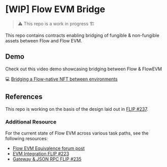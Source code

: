 # [WIP] Flow EVM Bridge

> :warning: This repo is a work in progress :building_construction:

This repo contains contracts enabling bridging of fungible & non-fungible assets between Flow and Flow EVM.

## Demo

Check out this video demo showcasing bridging between Flow & FlowEVM

:computer: [Bridging a Flow-native NFT between environments](https://www.loom.com/share/d5293000ff614f9693d48006ab1a842b?sid=3a2fff84-e951-4f3f-ae5d-4419bbd30d17)

## References

This repo is working on the basis of the design laid out in [FLIP #237](https://github.com/onflow/flips/pull/233).

### Additional Resource

For the current state of Flow EVM across various task paths, see the following resources:

- [Flow EVM Equivalence forum post](https://forum.flow.com/t/evm-equivalence-on-flow-proposal-and-path-forward/5478)
- [EVM Integration FLIP #223](https://github.com/onflow/flips/pull/225/files)
- [Gateway & JSON RPC FLIP #235](https://github.com/onflow/flips/pull/235)